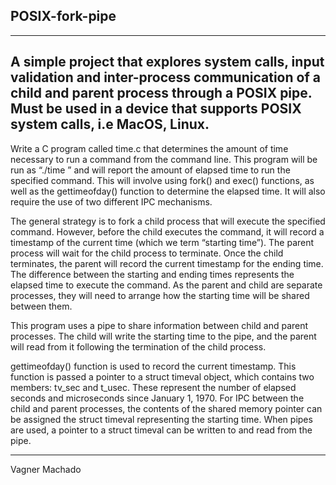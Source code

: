 ## POSIX-fork-pipe    

---   

A simple project that explores system calls, input validation and inter-process communication of a child and parent process through a POSIX pipe.   
Must be used in a device that supports POSIX system calls, i.e MacOS, Linux.
---  

Write a C program called time.c that determines the amount of time necessary to run a command from the command line. This program will be run as “./time <command>” and will report the amount of elapsed time to run the specified command. This will involve using fork() and exec() functions, as well as the gettimeofday() function to determine the elapsed time. It will also require the use of two different IPC mechanisms.  

The general strategy is to fork a child process that will execute the specified command. However, before the child executes the command, it will record a timestamp of the current time (which we term “starting time”). The parent process will wait for the child process to terminate. Once the child terminates, the parent will record the current timestamp for the ending time. The difference between the starting and ending times represents the elapsed time to execute the command. As the parent and child are separate processes, they will need to arrange how the starting time will be shared between them.  

This program uses a pipe to share information between child and parent processes. The child will write the starting time to the pipe, and the parent will read from it following the termination of the child process.

gettimeofday() function is used to record the current timestamp. This function is passed a pointer to a struct timeval object, which contains two members: tv_sec and t_usec. These represent the number of elapsed seconds and microseconds since January 1, 1970. For IPC between the child and parent processes, the contents of the shared memory pointer can be assigned the struct timeval representing the starting time. When pipes are used, a pointer to a struct timeval can be written to and read from the pipe.    

---   

Vagner Machado
